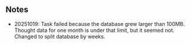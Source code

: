 ## Notes

- 20251019: Task failed because the database grew larger than 100MB. Thought data for one month is under that limit, but it seemed not. Changed to split database by weeks.
